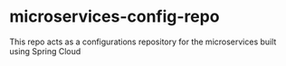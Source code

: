# microservices-config-repo
This repo acts as a configurations repository for the microservices built using Spring Cloud

